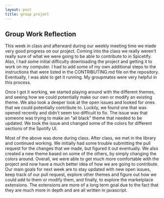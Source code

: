 ```yaml
---
layout: post
title: group project
---
```


## Group Work Reflection

This week in class and afterward during our weekly meeting time we made very good progress on our project. Coming into the class we really weren't really sure of what we were going to be able to contribute to in Spicetify. Also, I had some initial difficulty downloading the project and getting it to work on my computer. I had to add some of my own additional steps to the instructions that were listed in the CONTRIBUTING.md file on the repository. Eventually, I was able to get it running. My groupmates were very helpful in this process. 

<!--more-->

Once I got it working, we started playing around with the different themes, and seeing how we could potentially make our own or modify an existing theme. We also took a deeper look at the open issues and looked for ones that we could potentially contribute to. Luckily, we found one that was opened recently and didn't seem too difficult to fix. The issue was that someone was trying to make an "all black" theme that needed to be updated. We took the issue and changed some of the colors for different sections of the Spotify UI. 

Most of the above was done during class. After class, we met in the library and continued working. We initially had some trouble submitting the pull request for the changes that we made, but figured it out eventually. We also created a new theme based on some of the others, by simply changing the colors around. Overall, we were able to get much more comfortable with the project and now have a much better idea of how we are going to contribute. Our main goals for next week are to stay updated with new open issues, keep track of our pull request, explore other themes and figure out how we could add to them or modify them, and finally, to explore the marketplace extensions. The extensions are more of a long term goal due to the fact that they are much more in depth and are all written in javascript. 

